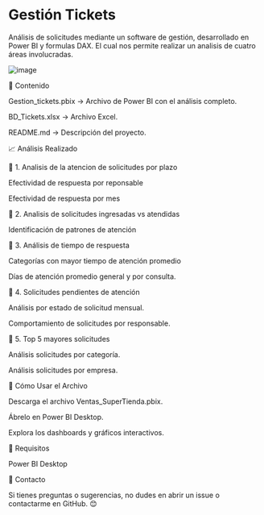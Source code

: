 # Gestión Tickets

Análisis de solicitudes mediante un software de gestión, desarrollado en Power BI y formulas DAX.
El cual nos permite realizar un analisis de cuatro áreas involucradas.

![image](https://github.com/user-attachments/assets/c9993d9b-c2d2-4bbd-88e1-e17efdc58b9c)

📂 Contenido

Gestion_tickets.pbix → Archivo de Power BI con el análisis completo.

BD_Tickets.xlsx → Archivo Excel.

README.md → Descripción del proyecto.

📈 Análisis Realizado

🔹 1. Analisis de la atencion de solicitudes por plazo

Efectividad de respuesta por reponsable

Efectividad de respuesta por mes

🔹 2. Analisis de solicitudes ingresadas vs atendidas

Identificación de patrones de atención

🔹 3. Análisis de tiempo de respuesta

Categorías con mayor tiempo de atención promedio

Días de atención promedio general y por consulta.

🔹 4. Solicitudes pendientes de atención

Análisis por estado de solicitud mensual.

Comportamiento de solicitudes por responsable.

🔹 5. Top 5 mayores solicitudes

Análisis solicitudes por categoría.

Análisis solicitudes por empresa.

🚀 Cómo Usar el Archivo

Descarga el archivo Ventas_SuperTienda.pbix.

Ábrelo en Power BI Desktop.

Explora los dashboards y gráficos interactivos.

📌 Requisitos

Power BI Desktop

📧 Contacto

Si tienes preguntas o sugerencias, no dudes en abrir un issue o contactarme en GitHub. 😊

